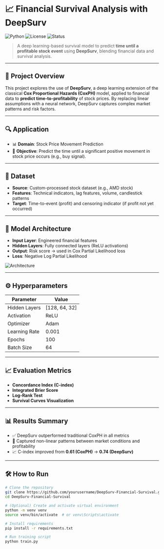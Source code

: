 # 📈 Financial Survival Analysis with DeepSurv

![Python](https://img.shields.io/badge/Python-3.9+-blue.svg)
![License](https://img.shields.io/badge/License-MIT-green.svg)
![Status](https://img.shields.io/badge/Status-Completed-brightgreen)

> A deep learning-based survival model to predict **time until a profitable stock event** using **DeepSurv**, blending financial data and survival analysis.

---

## 📌 Project Overview

This project explores the use of **DeepSurv**, a deep learning extension of the classical **Cox Proportional Hazards (CoxPH)** model, applied to financial data to **predict time-to-profitability** of stock prices. By replacing linear assumptions with a neural network, DeepSurv captures complex market patterns and risk factors.

---

## 🔍 Application

- 📊 **Domain**: Stock Price Movement Prediction  
- 🎯 **Objective**: Predict the time until a significant positive movement in stock price occurs (e.g., buy signal).

---

## 📁 Dataset

- **Source**: Custom-processed stock dataset (e.g., AMD stock)
- **Features**: Technical indicators, lag features, volume, candlestick patterns
- **Target**: Time-to-event (profit) and censoring indicator (if profit not yet occurred)

---

## 🧠 Model Architecture

- **Input Layer**: Engineered financial features  
- **Hidden Layers**: Fully connected layers (ReLU activations)  
- **Output**: Risk score → used in Cox Partial Likelihood loss  
- **Loss**: Negative Log Partial Likelihood

![Architecture](./images/architecture.png)

---

## ⚙️ Hyperparameters

| Parameter         | Value        |
|------------------|--------------|
| Hidden Layers     | [128, 64, 32]|
| Activation        | ReLU         |
| Optimizer         | Adam         |
| Learning Rate     | 0.001        |
| Epochs            | 100          |
| Batch Size        | 64           |

---

## 📈 Evaluation Metrics

- **Concordance Index (C-index)**  
- **Integrated Brier Score**  
- **Log-Rank Test**  
- **Survival Curves Visualization**

---

## 📊 Results Summary

- ✅ DeepSurv outperformed traditional CoxPH in all metrics  
- 🔁 Captured non-linear patterns between market conditions and profitability  
- 📈 C-index improved from **0.61 (CoxPH)** → **0.74 (DeepSurv)**

---

## 🛠️ How to Run

```bash
# Clone the repository
git clone https://github.com/yourusername/DeepSurv-Financial-Survival.git
cd DeepSurv-Financial-Survival

# (Optional) Create and activate virtual environment
python -m venv venv
source venv/bin/activate  # or venv\Scripts\activate

# Install requirements
pip install -r requirements.txt

# Run training script
python train.py
